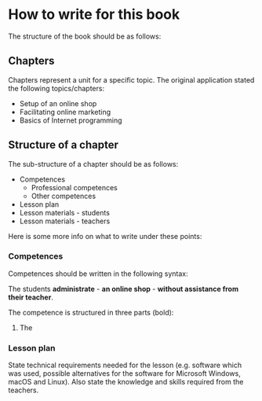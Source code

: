 # How to write for this book

The structure of the book should be as follows:

## Chapters
Chapters represent a unit for a specific topic. The original application stated the following topics/chapters:

* Setup of an online shop
* Facilitating online marketing
* Basics of Internet programming

## Structure of a chapter
The sub-structure of a chapter should be as follows:

* Competences
    * Professional competences
    * Other competences
* Lesson plan
* Lesson materials - students
* Lesson materials - teachers

Here is some more info on what to write under these points:

### Competences
Competences should be written in the following syntax:

The students **administrate** - **an online shop** - **without assistance from their teacher**.

The competence is structured in three parts (bold):

1. The 


### Lesson plan

State technical requirements needed for the lesson (e.g. software which was used, possible alternatives for the software for Microsoft Windows, macOS and Linux). Also state the knowledge and skills required from the teachers.